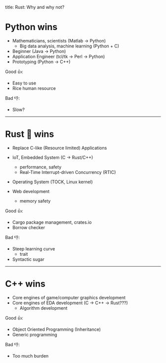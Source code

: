 title: Rust: Why and why not?

# Python wins

- Mathematicians, scientists (Matlab -> Python)
    - Big data analysis, machine learning (Python + C)
- Beginner (Java -> Python)
- Application Engineer (tcl/tk -> Perl -> Python)
- Prototyping (Python -> C++)

Good 👍:
- Easy to use
- Rice human resource

Bad 👎:
- Slow? 

---

# Rust 🦀 wins

- Replace C-like (Resource limited) Applications

- IoT, Embedded System (C -> Rust/C++)
    - performance, safety
    - Real-Time Interrupt-driven Concurrency (RTIC)
- Operating System (TOCK, Linux kernel)
- Web development
    - memory safety

Good 👍:
- Cargo package management, crates.io
- Borrow checker
  
Bad 👎:
- Steep learning curve
   - trait
- Syntactic sugar

---

# C++ wins

- Core engines of game/computer graphics development
- Core engines of EDA development (C -> C++ -> Rust???)
    - Algorithm development

Good 👍:
- Object Oriented Programming (Inheritance)
- Generic programming

Bad 👎:
- Too much burden
